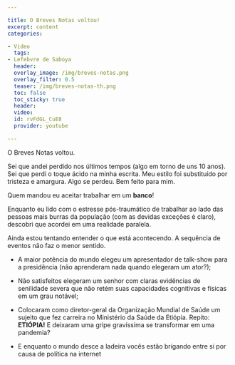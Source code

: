 ```yaml
---

title: O Breves Notas voltou!
excerpt: content
categories:

- Video
  tags:
- Lefebvre de Saboya
  header:
  overlay_image: /img/breves-notas.png
  overlay_filter: 0.5
  teaser: /img/breves-notas-th.png
  toc: false
  toc_sticky: true
  header:
  video:
  id: rvFdGL_CuE8
  provider: youtube

---
```


O Breves Notas voltou.

Sei que andei perdido nos últimos tempos (algo em torno de uns 10 anos). Sei que perdi o toque ácido na minha escrita. Meu estilo foi substituído por tristeza e amargura. Algo se perdeu. Bem feito para mim.

Quem mandou eu aceitar trabalhar em um **banco**!

Enquanto eu lido com o estresse pós-traumático de trabalhar ao lado das pessoas mais burras da população (com as devidas exceções é claro), descobri que acordei em uma realidade paralela. 

Ainda estou tentando entender o que está acontecendo. A sequência de eventos não faz o menor sentido.

- A maior potência do mundo elegeu um apresentador de talk-show para a presidência (não aprenderam nada quando elegeram um ator?);

- Não satisfeitos elegeram um senhor com claras evidências de senilidade severa que não retém suas capacidades cognitivas e físicas em um grau notável;

- Colocaram como diretor-geral da Organização Mundial de Saúde um sujeito que fez carreira no Ministério da Saúde da Etiópia. Repito: **ETIÓPIA!** E deixaram uma gripe gravíssima se transformar em uma pandemia?

- E enquanto o mundo desce a ladeira vocês estão brigando entre si por causa de política na internet